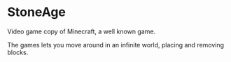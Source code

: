 # StoneAge
Video game copy of Minecraft, a well known game.

The games lets you move around in an infinite world, placing and removing blocks.

